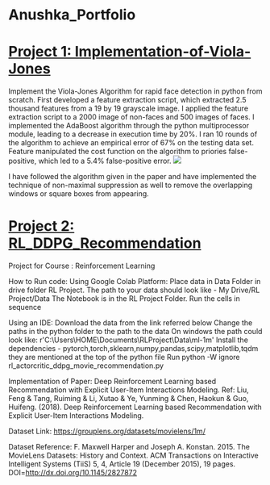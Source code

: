 # Anushka_Portfolio

# [Project 1: Implementation-of-Viola-Jones](https://github.com/anushkaw055/implementation-of-Viola-Jones)

Implement the Viola-Jones Algorithm for rapid face detection in python from scratch. First developed a feature extraction script, which extracted 2.5 thousand features from a 19 by 19 grayscale image. I applied the feature extraction script to a 2000 image of non-faces and 500 images of faces. I implemented the AdaBoost algorithm through the python multiprocessor module, leading to a decrease in execution time by 20%. I ran 10 rounds of the algorithm to achieve an empirical error of 67% on the testing data set. Feature manipulated the cost function on the algorithm to priories false-positive, which led to a 5.4% false-positive error.
![](/images/positions_by_state.png)

I have followed the algorithm given in the paper and have implemented the technique of non-maximal suppression as well to remove the overlapping windows or square boxes from appearing.


# [Project 2: RL_DDPG_Recommendation](https://github.com/bcsrn/RL_DDPG_Recommendation)
Project for Course : Reinforcement Learning

How to Run code:
Using Google Colab Platform:
Place data in Data Folder in drive folder RL Project.
The path to your data should look like - My Drive/RL Project/Data
The Notebook is in the RL Project Folder. Run the cells in sequence

Using an IDE:
Download the data from the link referred below
Change the paths in the python folder to the path to the data
On windows the path could look like: r'C:\Users\HOME\Documents\RLProject\Data\ml-1m\'
Install the dependencies - pytorch,torch,sklearn,numpy,pandas,scipy,matplotlib,tqdm they are mentioned at the top of the python file 
Run python -W ignore rl_actorcritic_ddpg_movie_recommendation.py

Implementation of Paper: Deep Reinforcement Learning based Recommendation with Explicit User-Item Interactions Modeling. 
Ref: Liu, Feng & Tang, Ruiming & Li, Xutao & Ye, Yunming & Chen, Haokun & Guo, Huifeng. (2018). Deep Reinforcement Learning based Recommendation with Explicit User-Item Interactions Modeling. 

Dataset Link: https://grouplens.org/datasets/movielens/1m/

Dataset Reference: F. Maxwell Harper and Joseph A. Konstan. 2015. The MovieLens Datasets: History
and Context. ACM Transactions on Interactive Intelligent Systems (TiiS) 5, 4,
Article 19 (December 2015), 19 pages. DOI=http://dx.doi.org/10.1145/2827872

